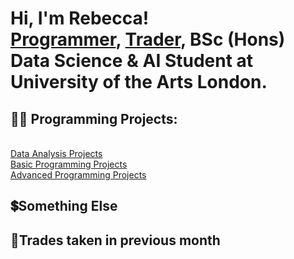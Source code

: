 <h1>Hi, I'm Rebecca! <br/><a href="https://github.com/bexgif">Programmer</a>, <a href="https://www.linkedin.com/in/rebecca-holland444/">Trader</a>, BSc (Hons) Data Science & AI Student at University of the Arts London.

<h2>👨‍💻 Programming Projects:</h2>
<br/><a href="https://github.com/stars/bexgif/lists/data-analysis-projects">Data Analysis Projects</a>
<br/><a href="https://github.com/stars/bexgif/lists/basic-programming-projects">Basic Programming Projects</a>
<br/><a href="https://github.com/stars/bexgif/lists/advanced-programming-projects">Advanced Programming Projects</a>


<h2>💲Something Else </h2>

<h2>💱Trades taken in previous month</h2>
